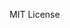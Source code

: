 <!--
 * @Descripttion: 神之一手
 * @version: 1.0.0
 * @Author: null
 * @Date: 2022-07-26 20:57:47
 * @LastEditors: sueRimn
 * @LastEditTime: 2022-07-27 17:08:58
-->

MIT License
